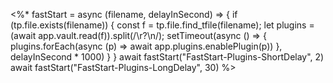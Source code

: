 <%*
fastStart = async (filename, delayInSecond) => {
    if (tp.file.exists(filename)) {
        const f = tp.file.find_tfile(filename);
        let plugins = (await app.vault.read(f)).split(/\r?\n/);
        setTimeout(async () => {
            plugins.forEach(async (p) => await app.plugins.enablePlugin(p))
        }, delayInSecond * 1000)
    }
}
await fastStart("FastStart-Plugins-ShortDelay", 2)
await fastStart("FastStart-Plugins-LongDelay", 30)
%>